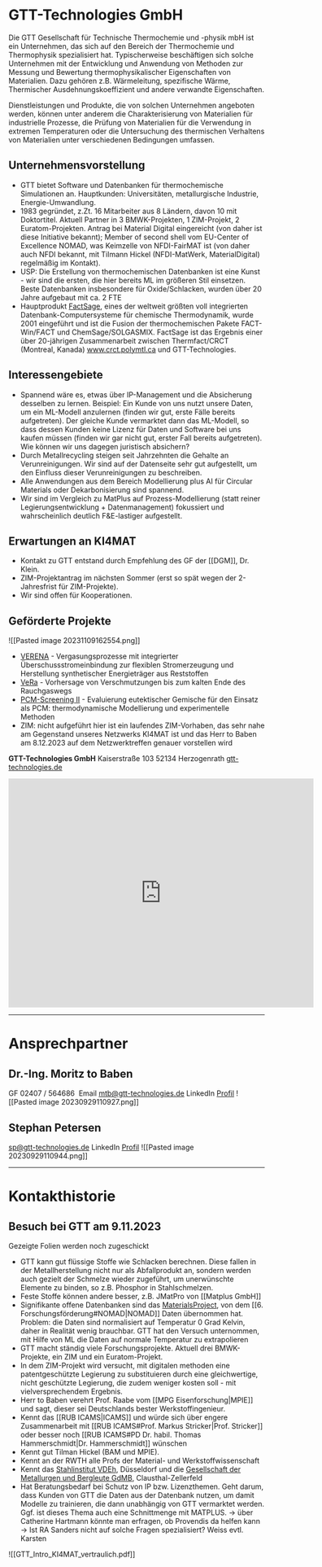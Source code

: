 
# GTT-Technologies GmbH

Die GTT Gesellschaft für Technische Thermochemie und -physik mbH ist ein Unternehmen, das sich auf den Bereich der Thermochemie und Thermophysik spezialisiert hat. Typischerweise beschäftigen sich solche Unternehmen mit der Entwicklung und Anwendung von Methoden zur Messung und Bewertung thermophysikalischer Eigenschaften von Materialien. Dazu gehören z.B. Wärmeleitung, spezifische Wärme, Thermischer Ausdehnungskoeffizient und andere verwandte Eigenschaften.

Dienstleistungen und Produkte, die von solchen Unternehmen angeboten werden, können unter anderem die Charakterisierung von Materialien für industrielle Prozesse, die Prüfung von Materialien für die Verwendung in extremen Temperaturen oder die Untersuchung des thermischen Verhaltens von Materialien unter verschiedenen Bedingungen umfassen.

## Unternehmensvorstellung
- GTT bietet Software und Datenbanken für thermochemische Simulationen an. Hauptkunden: Universitäten, metallurgische Industrie, Energie-Umwandlung. 
- 1983 gegründet, z.Zt. 16 Mitarbeiter aus 8 Ländern, davon 10 mit Doktortitel. Aktuell Partner in 3 BMWK-Projekten, 1 ZIM-Projekt, 2 Euratom-Projekten. Antrag bei Material Digital eingereicht (von daher ist diese Initiative bekannt); Member of second shell vom EU-Center of Excellence NOMAD, was Keimzelle von NFDI-FairMAT ist (von daher auch NFDI bekannt, mit Tilmann Hickel (NFDI-MatWerk, MaterialDigital) regelmäßig im Kontakt).
- USP: Die Erstellung von thermochemischen Datenbanken ist eine Kunst - wir sind die ersten, die hier bereits ML im größeren Stil einsetzen. Beste Datenbanken insbesondere für Oxide/Schlacken, wurden über 20 Jahre aufgebaut mit ca. 2 FTE
- Hauptprodukt [FactSage](https://www.factsage.com/), eines der weltweit größten voll integrierten Datenbank-Computersysteme für chemische Thermodynamik, wurde 2001 eingeführt und ist die Fusion der thermochemischen Pakete FACT-Win/F*A*CT und ChemSage/SOLGASMIX. FactSage ist das Ergebnis einer über 20-jährigen Zusammenarbeit zwischen Thermfact/CRCT (Montreal, Kanada) www.crct.polymtl.ca und GTT-Technologies.

## Interessengebiete
- Spannend wäre es, etwas über IP-Management und die Absicherung desselben zu lernen. Beispiel: Ein Kunde von uns nutzt unsere Daten, um ein ML-Modell anzulernen (finden wir gut, erste Fälle bereits aufgetreten). Der gleiche Kunde vermarktet dann das ML-Modell, so dass dessen Kunden keine Lizenz für Daten und Software bei uns kaufen müssen (finden wir gar nicht gut, erster Fall bereits aufgetreten). Wie können wir uns dagegen juristisch absichern?
- Durch Metallrecycling steigen seit Jahrzehnten die Gehalte an Verunreinigungen. Wir sind auf der Datenseite sehr gut aufgestellt, um den Einfluss dieser Verunreinigungen zu beschreiben. 
- Alle Anwendungen aus dem Bereich Modellierung plus AI für Circular Materials oder Dekarbonisierung sind spannend. 
- Wir sind im Vergleich zu MatPlus auf Prozess-Modellierung (statt reiner Legierungsentwicklung + Datenmanagement) fokussiert und wahrscheinlich deutlich F&E-lastiger aufgestellt.

## Erwartungen an KI4MAT
- Kontakt zu GTT entstand durch Empfehlung des GF der [[DGM]], Dr. Klein. 
- ZIM-Projektantrag im nächsten Sommer (erst so spät wegen der 2-Jahresfrist für ZIM-Projekte).
- Wir sind offen für Kooperationen.

## Geförderte Projekte

![[Pasted image 20231109162554.png]]

* [VERENA](https://www.est.tu-darmstadt.de/forschung_est/projekte_est/aktuell/verena.de.jsp) - Vergasungsprozesse mit integrierter Überschussstromeinbindung zur flexiblen Stromerzeugung und Herstellung synthetischer Energieträger aus Reststoffen
* [VeRa](https://www.enargus.de/pub/bscw.cgi/?op=enargus.eps2&q=EA1324&m=2&v=10&id=1999932) - Vorhersage von Verschmutzungen bis zum kalten Ende des Rauchgaswegs
* [PCM-Screening II](https://www.enargus.de/pub/bscw.cgi/?op=enargus.eps2&q=gtt&v=10&s=1&id=2029224) - Evaluierung eutektischer Gemische für den Einsatz als PCM: thermodynamische Modellierung und experimentelle Methoden
* ZIM: nicht aufgeführt hier ist ein laufendes ZIM-Vorhaben, das sehr nahe am Gegenstand unseres Netzwerks KI4MAT ist und  das Herr to Baben am 8.12.2023 auf dem Netzwerktreffen genauer vorstellen wird

**GTT-Technologies GmbH**
Kaiserstraße 103
52134 Herzogenrath
[gtt-technologies.de](https://gtt-technologies.de/)

<iframe src="https://www.google.com/maps/embed?pb=!1m18!1m12!1m3!1d794.9286343028041!2d6.081417099197387!3d50.82847309999999!2m3!1f0!2f0!3f0!3m2!1i1024!2i768!4f13.1!3m3!1m2!1s0x47c0985ec88fb7bd%3A0xade39cfb17e64b2f!2sGTT%20Technologies!5e1!3m2!1sde!2sde!4v1695978018099!5m2!1sde!2sde" width="600" height="450" style="border:0;" allowfullscreen="" loading="lazy" referrerpolicy="no-referrer-when-downgrade"></iframe>

---

# Ansprechpartner

## Dr.-Ing. Moritz to Baben
GF
02407 / 564686 
Email [mtb@gtt-technologies.de](mailto:mtb@gtt-technologies.de)
LinkedIn [Profil](https://www.linkedin.com/in/moritz-to-baben-17a007108/)
![[Pasted image 20230929110927.png]]

## Stephan Petersen 
[sp@gtt-technologies.de](mailto:sp@gtt-technologies.de)
LinkedIn [Profil](https://www.linkedin.com/in/stephanpetersen/)
![[Pasted image 20230929110944.png]]

---
# Kontakthistorie

## Besuch bei GTT am 9.11.2023

Gezeigte Folien werden noch zugeschickt

* GTT kann gut flüssige Stoffe wie Schlacken berechnen. Diese fallen in der Metallherstellung nicht nur als Abfallprodukt an, sondern werden auch gezielt der Schmelze wieder zugeführt, um unerwünschte Elemente zu binden, so z.B. Phosphor in Stahlschmelzen.
* Feste Stoffe können andere besser, z.B. JMatPro von [[Matplus GmbH]]
* Signifikante offene Datenbanken sind das [MaterialsProject](https://en.wikipedia.org/wiki/Materials_Project), von dem [[6. Forschungsförderung#NOMAD|NOMAD]] Daten übernommen hat. Problem: die Daten sind normalisiert auf Temperatur 0 Grad Kelvin, daher in Realität wenig brauchbar. GTT hat den Versuch unternommen, mit Hilfe von ML die Daten auf normale Temperatur zu extrapolieren
* GTT macht ständig viele Forschungsprojekte. Aktuell drei BMWK-Projekte, ein ZIM und ein Euratom-Projekt.
* In dem ZIM-Projekt wird versucht, mit digitalen methoden eine patentgeschützte Legierung zu substituieren durch eine gleichwertige, nicht geschützte Legierung, die zudem weniger kosten soll - mit vielversprechendem Ergebnis.
* Herr to Baben verehrt Prof. Raabe vom [[MPG Eisenforschung|MPIE]] und sagt, dieser sei Deutschlands bester Werkstoffingenieur.
* Kennt das [[RUB ICAMS|ICAMS]] und würde sich über engere Zusammenarbeit mit [[RUB ICAMS#Prof. Markus Stricker|Prof. Stricker]] oder besser noch [[RUB ICAMS#PD Dr. habil. Thomas Hammerschmidt|Dr. Hammerschmidt]] wünschen
* Kennt gut Tilman Hickel (BAM und MPIE).
* Kennt an der RWTH alle Profs der Material- und Werkstoffwissenschaft
* Kennt das [Stahlinstitut VDEh](https://de.wikipedia.org/wiki/Stahlinstitut_VDEh), Düsseldorf und die [Gesellschaft der Metallurgen und Bergleute GdMB](https://gdmb.de/), Clausthal-Zellerfeld
* Hat Beratungsbedarf bei Schutz von IP bzw. Lizenzthemen. Geht darum, dass Kunden von GTT die Daten aus der Datenbank nutzen, um damit Modelle zu trainieren, die dann unabhängig von GTT vermarktet werden. Ggf. ist dieses Thema auch eine Schnittmenge mit MATPLUS.
  -> über Catherine Hartmann könnte man erfragen, ob Provendis da helfen kann
  -> Ist RA Sanders nicht auf solche Fragen spezialisiert? Weiss evtl. Karsten

![[GTT_Intro_KI4MAT_vertraulich.pdf]]
